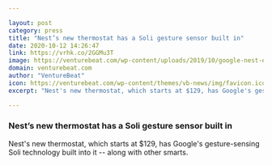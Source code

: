 ```yaml
---

layout: post
category: press
title: "Nest’s new thermostat has a Soli gesture sensor built in"
date: 2020-10-12 14:26:47
link: https://vrhk.co/2GGMu3T
image: https://venturebeat.com/wp-content/uploads/2019/10/google-nest-e1602166762785.jpg?w=1200&strip=all
domain: venturebeat.com
author: "VentureBeat"
icon: https://venturebeat.com/wp-content/themes/vb-news/img/favicon.ico
excerpt: "Nest's new thermostat, which starts at $129, has Google's gesture-sensing Soli technology built into it -- along with other smarts."

---
```


### Nest’s new thermostat has a Soli gesture sensor built in

Nest's new thermostat, which starts at $129, has Google's gesture-sensing Soli technology built into it -- along with other smarts.